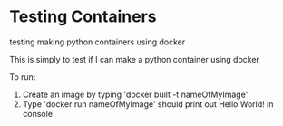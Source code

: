 # Testing Containers

testing making python containers using docker

This is simply to test if I can make a python container using docker

To run:
1. Create an image by typing 'docker built -t nameOfMyImage'
2. Type 'docker run nameOfMyImage' should print out Hello World! in console
